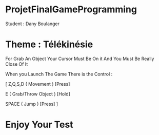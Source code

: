 # ProjetFinalGameProgramming

Student : Dany Boulanger

# Theme : Télékinésie

For Grab An Object Your Cursor Must Be On it And You Must Be Really Close Of It

When you Launch The Game There is the Control :

[ Z,Q,S,D ( Movement ) [Press]

E ( Grab/Throw Object ) [Hold]

SPACE ( Jump ) [Press] ]


# Enjoy Your Test